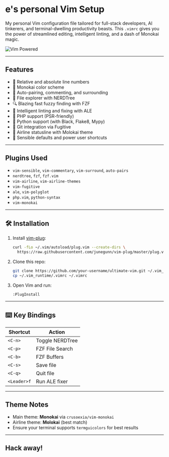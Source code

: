 
# e's personal Vim Setup
My personal Vim configuration file tailored for full-stack developers, AI tinkerers, and terminal-dwelling productivity beasts. This `.vimrc` gives you the power of streamlined editing, intelligent linting, and a dash of Monokai magic.

![Vim Powered](https://img.shields.io/badge/VIM-powered-019733?style=for-the-badge&logo=vim&logoColor=white)

---

## Features

- 🔢 Relative and absolute line numbers
- 🎨 Monokai color scheme
- 🔧 Auto-pairing, commenting, and surrounding
- 📂 File explorer with NERDTree
- 🔍 Blazing fast fuzzy finding with FZF
- 🧠 Intelligent linting and fixing with ALE
- 🐘 PHP support (PSR-friendly)
- 🐍 Python support (with Black, Flake8, Mypy)
- 🐙 Git integration via Fugitive
- 💅 Airline statusline with Molokai theme
- 🎯 Sensible defaults and power user shortcuts

---

## Plugins Used

- `vim-sensible`, `vim-commentary`, `vim-surround`, `auto-pairs`
- `nerdtree`, `fzf`, `fzf.vim`
- `vim-airline`, `vim-airline-themes`
- `vim-fugitive`
- `ale`, `vim-polyglot`
- `php.vim`, `python-syntax`
- `vim-monokai`

---

## 🛠 Installation

1. Install [vim-plug](https://github.com/junegunn/vim-plug):
   ```bash
   curl -fLo ~/.vim/autoload/plug.vim --create-dirs \
     https://raw.githubusercontent.com/junegunn/vim-plug/master/plug.vim
   ```

2. Clone this repo:
   ```bash
   git clone https://github.com/your-username/ultimate-vim.git ~/.vim_runtime
   cp ~/.vim_runtime/.vimrc ~/.vimrc
   ```

3. Open Vim and run:
   ```vim
   :PlugInstall
   ```

---

## ⌨️ Key Bindings

| Shortcut       | Action             |
|----------------|--------------------|
| `<C-n>`        | Toggle NERDTree    |
| `<C-p>`        | FZF File Search    |
| `<C-b>`        | FZF Buffers        |
| `<C-s>`        | Save file          |
| `<C-q>`        | Quit file          |
| `<Leader>f`    | Run ALE fixer      |

---

## Theme Notes

- Main theme: **Monokai** via `crusoexia/vim-monokai`
- Airline theme: **Molokai** (best match)
- Ensure your terminal supports `termguicolors` for best results

---

## Hack away!

